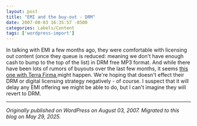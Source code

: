 ```yaml
---
layout: post
title: "EMI and the buy-out - DRM"
date: 2007-08-03 16:35:57 -0500
categories: Labels/Content
tags: ['wordpress-import']
---
```


In talking with EMI a few months ago, they were comfortable with licensing out content (once they queue is reduced: meaning we don't have enough cash to bump to the top of the list) in DRM free MP3 format. And while there have been lots of rumors of buyouts over the last few months, it seems [this one with Terra Firma ](http://www.marketwatch.com/news/story/terra-firma-emi-offer-period/story.aspx?guid=%7B4B6E1590-6FBD-4144-AF1A-A4EE3E8037A2%7D)might happen. We're hoping that doesn't effect their DRM or digital licensing strategy negatively - of course. I suspect that it will delay any EMI offering we might be able to do, but I can't imagine they will revert to DRM.

---

*Originally published on WordPress on August 03, 2007. Migrated to this blog on May 29, 2025.*
